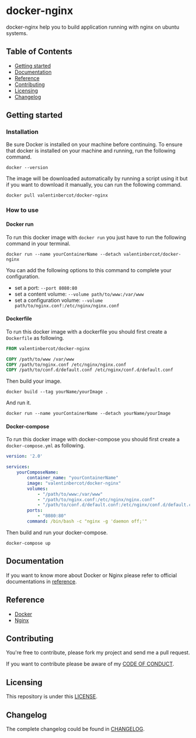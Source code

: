 # docker-nginx

docker-nginx help you to build application running with nginx on ubuntu systems.

## Table of Contents

*   [Getting started](#getting_started)
*   [Documentation](#documentation)
*   [Reference](#reference)
*   [Contributing](#contributing)
*   [Licensing](#licensing)
*   [Changelog](#changelog)

## Getting started

### Installation

Be sure Docker is installed on your machine before continuing. To ensure that docker is installed on your machine and running, run the following command.

``` shell
docker --version
```

The image will be downloaded automatically by running a script using it but if you want to download it manually, you can run the following command.

``` shell
docker pull valentinbercot/docker-nginx
```

### How to use

#### Docker run

To run this docker image with `docker run` you just have to run the following command in your terminal.

```shell
docker run --name yourContainerName --detach valentinbercot/docker-nginx
```

You can add the following options to this command to complete your configuration.

*   set a port: `--port 8080:80`
*   set a content volume: `--volume path/to/www:/var/www`
*   set a configuration volume: `--volume path/to/nginx.conf:/etc/nginx/nginx.conf`


#### Dockerfile

To run this docker image with a dockerfile you should first create a `Dockerfile` as following.

``` dockerfile
FROM valentinbercot/docker-nginx

COPY /path/to/www /var/www
COPY /path/to/nginx.conf /etc/nginx/nginx.conf
COPY /path/to/conf.d/default.conf /etc/nginx/conf.d/default.conf
```

Then build your image.

``` shell
docker build --tag yourName/yourImage .
```

And run it.

``` shell
docker run --name yourContainerName --detach yourName/yourImage
```

#### Docker-compose

To run this docker image with docker-compose you should first create a `docker-compose.yml` as following.

``` yaml
version: '2.0'

services:
    yourComposeName:
        container_name: "yourContainerName"
        image: "valentinbercot/docker-nginx"
        volumes:
            - "/path/to/www:/var/www"
            - "/path/to/nginx.conf:/etc/nginx/nginx.conf"
            - "/path/to/conf.d/default.conf:/etc/nginx/conf.d/default.conf"
        ports:
            - "8080:80"
        command: /bin/bash -c "nginx -g 'daemon off;'"
```

Then build and run your docker-compose.

``` shell
docker-compose up
```

## Documentation

If you want to know more about Docker or Nginx please refer to official documentations in [reference](#reference).

## Reference

*   [Docker][docker]
*   [Nginx][nginx]

## Contributing

You're free to contribute, please fork my project and send me a pull request.

If you want to contribute please be aware of my [CODE OF CONDUCT][code_of_conduct].

## Licensing

This repository is under this [LICENSE][license].

## Changelog

The complete changelog could be found in [CHANGELOG][changelog].

[docker]: https://docker.com
[nginx]: https://nginx.org
[code_of_conduct]: CODE_OF_CONDUCT.md
[license]: LICENSE.md
[changelog]: CHANGELOG.md
